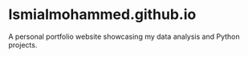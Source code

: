 # Ismialmohammed.github.io
A personal portfolio website showcasing my data analysis and Python projects.
